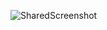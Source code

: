 ![SharedScreenshot](https://github.com/Malla2Likhitha/gpgpu-sim_distribution/assets/98963116/00c2ead2-49c9-4eae-9fff-26db2ee2f48f)
